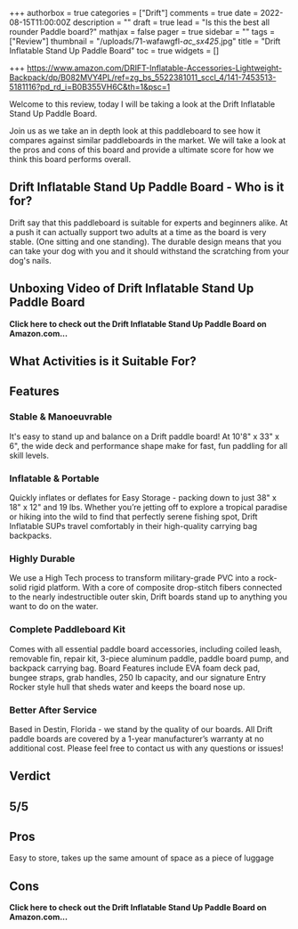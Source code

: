 +++
authorbox = true
categories = ["Drift"]
comments = true
date = 2022-08-15T11:00:00Z
description = ""
draft = true
lead = "Is this the best all rounder Paddle board?"
mathjax = false
pager = true
sidebar = ""
tags = ["Review"]
thumbnail = "/uploads/71-wafawgfl-_ac_sx425_.jpg"
title = "Drift Inflatable Stand Up Paddle Board"
toc = true
widgets = []

+++
https://www.amazon.com/DRIFT-Inflatable-Accessories-Lightweight-Backpack/dp/B082MVY4PL/ref=zg_bs_5522381011_sccl_4/141-7453513-5181116?pd_rd_i=B0B355VH6C&th=1&psc=1

Welcome to this review, today I will be taking a look at the Drift Inflatable Stand Up Paddle Board.

Join us as we take an in depth look at this paddleboard to see how it compares against similar paddleboards in the market.  We will take a look at the pros and cons of this board and provide a ultimate score for how we think this board performs overall.

## Drift Inflatable Stand Up Paddle Board - Who is it for?

Drift say that this paddleboard is suitable for experts and beginners alike.  At a push it can actually support two adults at a time as the board is very stable. (One sitting and one standing).  The durable design means that you can take your dog with you and it should withstand the scratching from your dog's nails.

## Unboxing Video of Drift Inflatable Stand Up Paddle Board

**Click here to check out the Drift Inflatable Stand Up Paddle Board  on Amazon.com...**

## What Activities is it Suitable For?

## Features

### Stable & Manoeuvrable

It's easy to stand up and balance on a Drift paddle board! At 10'8" x 33" x 6", the wide deck and performance shape make for fast, fun paddling for all skill levels.

### Inflatable & Portable

Quickly inflates or deflates for Easy Storage - packing down to just 38" x 18" x 12" and 19 lbs. Whether you’re jetting off to explore a tropical paradise or hiking into the wild to find that perfectly serene fishing spot, Drift Inflatable SUPs travel comfortably in their high-quality carrying bag backpacks.

### Highly Durable

We use a High Tech process to transform military-grade PVC into a rock-solid rigid platform. With a core of composite drop-stitch fibers connected to the nearly indestructible outer skin, Drift boards stand up to anything you want to do on the water.

### Complete Paddleboard Kit

Comes with all essential paddle board accessories, including coiled leash, removable fin, repair kit, 3-piece aluminum paddle, paddle board pump, and backpack carrying bag. Board Features include EVA foam deck pad, bungee straps, grab handles, 250 lb capacity, and our signature Entry Rocker style hull that sheds water and keeps the board nose up.

### Better After Service

Based in Destin, Florida - we stand by the quality of our boards. All Drift paddle boards are covered by a 1-year manufacturer’s warranty at no additional cost. Please feel free to contact us with any questions or issues!

## Verdict

## 5/5

## Pros 

Easy to store, takes up the same amount of space as a piece of luggage

## Cons

**Click here to check out the Drift Inflatable Stand Up Paddle Board  on Amazon.com...**